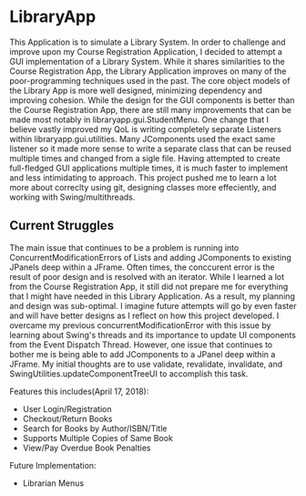 # LibraryApp
This Application is to simulate a Library System. In order to challenge and improve upon my Course Registration Application,
I decided to attempt a GUI implementation of a Library System. While it shares similarities to the Course Registration App,
the Library Application improves on many of the poor-programming techniques used in the past. The core object models of the Library 
App is more well designed, minimizing dependency and improving cohesion. While the design for the GUI components is better than the 
Course Registration App, there are still many improvements that can be made most notably in libraryapp.gui.StudentMenu. One change that 
I believe vastly improved my QoL is writing completely separate Listeners within libraryapp.gui.utilities. Many JComponents used
the exact same listener so it made more sense to write a separate class that can be reused multiple times and changed from a sigle file. 
Having attempted to create full-fledged GUI applications multiple times, it is much faster to implement and less intimidating to approach.
This project pushed me to learn a lot more about correclty using git, designing classes more effeciently, and working with Swing/multithreads.

## Current Struggles
The main issue that continues to be a problem is running into ConcurrentModificationErrors of Lists and adding JComponents
to existing JPanels deep within a JFrame. Often times, the conccurent error is the result of poor design and is resolved with an iterator.
While I learned a lot from the Course Registration App, it still did not prepare me for everything that I might have needed in this 
Library Application. As a result, my planning and design was sub-optimal. I imagine future attempts will go by even faster and will have 
better designs as I reflect on how this project developed. I overcame my previous concurrentModificationError with this issue by learning about Swing's threads and its importance to update
UI components from the Event Dispatch Thread. However, one issue that continues to bother me is being able to add JComponents to a JPanel
deep within a JFrame. My initial thoughts are to use validate, revalidate, invalidate, and SwingUtilities.updateComponentTreeUI to accomplish
this task. 

Features this includes(April 17, 2018):
- User Login/Registration
- Checkout/Return Books
- Search for Books by Author/ISBN/Title
- Supports Multiple Copies of Same Book
- View/Pay Overdue Book Penalties

Future Implementation:
- Librarian Menus
